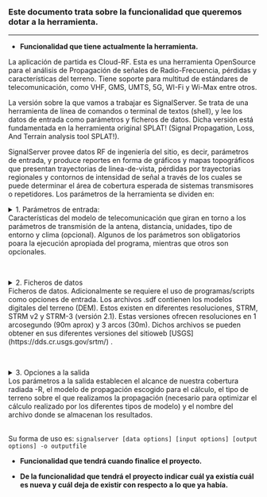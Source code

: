 ### Este documento trata sobre la funcionalidad que queremos dotar a la herramienta.
------

* __Funcionalidad que tiene actualmente la herramienta.__

La aplicación de partida es Cloud-RF. Esta es una herramienta OpenSource para el análisis de Propagación de señales de Radio-Frecuencia, pérdidas y características del terreno. Tiene soporte para multitud de estándares de telecomunicación, como VHF, GMS, UMTS, 5G, WI-Fi y Wi-Max entre otros.

La versión sobre la que vamos a trabajar es SignalServer. Se trata de una herramienta de línea de comandos o terminal de textos (shell), y lee los datos de entrada como parámetros y ficheros de datos. Dicha versión está fundamentada en la herramienta original SPLAT! (Signal Propagation, Loss, And Terrain analysis tool SPLAT!). 

SignalServer provee datos RF de ingeniería del sitio, es decir, parámetros de entrada, y produce reportes en forma de gráficos y mapas topográficos que presentan trayectorias de linea-de-vista, pérdidas por trayectorias regionales y contornos de intensidad de señal a través de los cuales se puede determinar el área de cobertura esperada de sistemas transmisores o repetidores. 
Los parámetros de la herramienta se dividen en: 

<details>  
  <summary>1. Parámetros de entrada:</summary> 
  
  ##### INPUT:
  
     * lat Tx Latitude (decimal degrees) -70/+70
     * lon Tx Longitude (decimal degrees) -180/+180
     * txh Tx Height (above ground)
     * rla (Optional) Rx Latitude for PPA (decimal degrees) -70/+70
     * rlo (Optional) Rx Longitude for PPA (decimal degrees) -180/+180
     * f Tx Frequency (MHz) 20MHz to 100GHz (LOS after 20GHz)
     * erp Tx Effective Radiated Power (Watts) including Tx+Rx gain
     * rxh Rx Height(s) (optional. Default=0.1)
     * rxg Rx gain dBi (optional for text report)
     * hp Horizontal Polarisation (default=vertical)
     * gc Random ground clutter (feet/meters)
     * m Metric units of measurement
     * te Terrain code 1-6 (optional)
     * terdic Terrain dielectric value 2-80 (optional)
     * tercon Terrain conductivity 0.01-0.0001 (optional)
     * cl Climate code 1-6 (optional)
     * rel Reliability for ITM model 50 to 99 (optional)
     * resample Resample Lidar input to specified resolution in meters (optional)
</details>
Características del modelo de telecomunicación que giran en torno a los parámetros de transmisión de la antena, distancia, unidades, tipo de entorno y clima (opcional). Algunos de los parámetros son obligatorios poara la ejecución apropiada del programa, mientras que otros son opcionales.

<br/> <details>
  <summary>2. Ficheros de datos</summary>
 
  ##### DATA:
  
     * sdf Directory containing SRTM derived .sdf DEM tiles
     * lid ASCII grid tile (LIDAR) with dimensions and resolution defined in header
     * udt User defined point clutter as decimal co-ordinates: 'latitude,longitude,height'
     * clt MODIS 17-class wide area clutter in ASCII grid format
</details>
Ficheros de datos. Adicionalmente se requiere el uso de programas/scripts como opciones de entrada. Los archivos .sdf contienen los modelos digitales del terreno (DEM). Estos existen en diferentes resoluciones, STRM, STRM v2 y STRM-3 (versión 2.1). Estas versiones ofrecen resoluciones en 1 arcosegundo (90m aprox) y 3 arcos (30m). Dichos archivos se pueden obtener en sus diferentes versiones del sitioweb [USGS](https://dds.cr.usgs.gov/srtm/) .

<br/> <details>
  <summary>3. Opciones a la salida</summary>
 
  ##### OUTPUT:
  
     * dbm Plot Rxd signal power instead of field strength
     * rt Rx Threshold (dB / dBm / dBuV/m)
     * o Filename. Required. 
     * R Radius (miles/kilometers)
     * res Pixels per tile. 300/600/1200/3600 (Optional. LIDAR res is within the tile)
     * pm Propagation model. 1: ITM, 2: LOS, 3: Hata, 4: ECC33,
     	  5: SUI, 6: COST-Hata, 7: FSPL, 8: ITWOM, 9: Ericsson, 10: Plane earth, 11: Egli VHF/UHF
     * pe Propagation model mode: 1=Urban,2=Suburban,3=Rural
     * ked Knife edge diffraction (Already on for ITM)
</details>
Los parámetros a la salida establecen el alcance de nuestra cobertura radiada -R, el modelo de propagación escogido para el cálculo, el tipo de terreno sobre el que realizamos la propagación (necesario para optimizar el cálculo realizado por los diferentes tipos de modelo) y el nombre del archivo donde se almacenan los resultados.


<br/>Su forma de uso es:
`signalserver [data options] [input options] [output options] -o outputfile`

* __Funcionalidad que tendrá cuando finalice el proyecto.__

* __De la funcionalidad que tendrá el proyecto indicar cuál ya existía cuál es nueva y cuál deja de existir con respecto a lo que ya había.__
